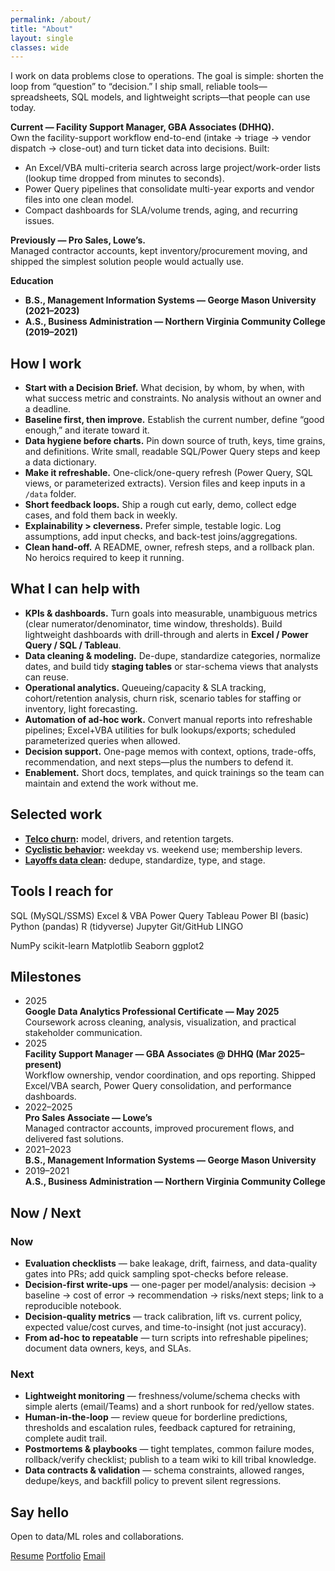 ```yaml
---
permalink: /about/
title: "About"
layout: single
classes: wide
---
```


I work on data problems close to operations. The goal is simple: shorten the loop from “question” to “decision.” I ship small, reliable tools—spreadsheets, SQL models, and lightweight scripts—that people can use today.

**Current — Facility Support Manager, GBA Associates (DHHQ).**  
Own the facility-support workflow end-to-end (intake → triage → vendor dispatch → close-out) and turn ticket data into decisions. Built:
- An Excel/VBA multi-criteria search across large project/work-order lists (lookup time dropped from minutes to seconds).
- Power Query pipelines that consolidate multi-year exports and vendor files into one clean model.
- Compact dashboards for SLA/volume trends, aging, and recurring issues.

**Previously — Pro Sales, Lowe’s.**  
Managed contractor accounts, kept inventory/procurement moving, and shipped the simplest solution people would actually use.

**Education**  
- **B.S., Management Information Systems — George Mason University (2021–2023)**  
- **A.S., Business Administration — Northern Virginia Community College (2019–2021)**

## How I work
- **Start with a Decision Brief.** What decision, by whom, by when, with what success metric and constraints. No analysis without an owner and a deadline.
- **Baseline first, then improve.** Establish the current number, define “good enough,” and iterate toward it.
- **Data hygiene before charts.** Pin down source of truth, keys, time grains, and definitions. Write small, readable SQL/Power Query steps and keep a data dictionary.
- **Make it refreshable.** One-click/one-query refresh (Power Query, SQL views, or parameterized extracts). Version files and keep inputs in a `/data` folder.
- **Short feedback loops.** Ship a rough cut early, demo, collect edge cases, and fold them back in weekly.
- **Explainability > cleverness.** Prefer simple, testable logic. Log assumptions, add input checks, and back-test joins/aggregations.
- **Clean hand-off.** A README, owner, refresh steps, and a rollback plan. No heroics required to keep it running.

## What I can help with
- **KPIs & dashboards.** Turn goals into measurable, unambiguous metrics (clear numerator/denominator, time window, thresholds). Build lightweight dashboards with drill-through and alerts in **Excel / Power Query / SQL / Tableau**.
- **Data cleaning & modeling.** De-dupe, standardize categories, normalize dates, and build tidy **staging tables** or star-schema views that analysts can reuse.
- **Operational analytics.** Queueing/capacity & SLA tracking, cohort/retention analysis, churn risk, scenario tables for staffing or inventory, light forecasting.
- **Automation of ad-hoc work.** Convert manual reports into refreshable pipelines; Excel+VBA utilities for bulk lookups/exports; scheduled parameterized queries when allowed.
- **Decision support.** One-page memos with context, options, trade-offs, recommendation, and next steps—plus the numbers to defend it.
- **Enablement.** Short docs, templates, and quick trainings so the team can maintain and extend the work without me.


## Selected work
- **[Telco churn](/projects/telco-churn/):** model, drivers, and retention targets.  
- **[Cyclistic behavior](/projects/cyclist/):** weekday vs. weekend use; membership levers.  
- **[Layoffs data clean](/projects/world-layoffs/):** dedupe, standardize, type, and stage.

## Tools I reach for

<div>
  <span class="pill">SQL (MySQL/SSMS)</span>
  <span class="pill">Excel & VBA</span>
  <span class="pill">Power Query</span>
  <span class="pill">Tableau</span>
  <span class="pill">Power BI (basic)</span>
  <span class="pill">Python (pandas)</span>
  <span class="pill">R (tidyverse)</span>
  <span class="pill">Jupyter</span>
  <span class="pill">Git/GitHub</span>
  <span class="pill">LINGO</span>
</div>

<span class="pill">NumPy</span>
<span class="pill">scikit-learn</span>
<span class="pill">Matplotlib</span>
<span class="pill">Seaborn</span>
<span class="pill">ggplot2</span>

## Milestones
<ul class="timeline">
  <li>
    <div class="tl-date">2025</div>
    <div class="tl-card">
      <strong>Google Data Analytics Professional Certificate — May 2025</strong><br>
      Coursework across cleaning, analysis, visualization, and practical stakeholder communication.
    </div>
  </li>
  <li>
    <div class="tl-date">2025</div>
    <div class="tl-card">
      <strong>Facility Support Manager — GBA Associates @ DHHQ (Mar 2025–present)</strong><br>
      Workflow ownership, vendor coordination, and ops reporting. Shipped Excel/VBA search, Power Query consolidation, and performance dashboards.
    </div>
  </li>
  <li>
    <div class="tl-date">2022–2025</div>
    <div class="tl-card">
      <strong>Pro Sales Associate — Lowe’s</strong><br>
      Managed contractor accounts, improved procurement flows, and delivered fast solutions.
    </div>
  </li>
  <li>
    <div class="tl-date">2021–2023</div>
    <div class="tl-card">
      <strong>B.S., Management Information Systems — George Mason University</strong>
    </div>
  </li>
  <li>
    <div class="tl-date">2019–2021</div>
    <div class="tl-card">
      <strong>A.S., Business Administration — Northern Virginia Community College</strong>
    </div>
  </li>
</ul>


## Now / Next

<div class="twocol">
  <div>
    <h3>Now</h3>
    <ul>
      <li><strong>Evaluation checklists</strong> — bake leakage, drift, fairness, and data-quality gates into PRs; add quick sampling spot-checks before release.</li>
      <li><strong>Decision-first write-ups</strong> — one-pager per model/analysis: decision → baseline → cost of error → recommendation → risks/next steps; link to a reproducible notebook.</li>
      <li><strong>Decision-quality metrics</strong> — track calibration, lift vs. current policy, expected value/cost curves, and time-to-insight (not just accuracy).</li>
      <li><strong>From ad-hoc to repeatable</strong> — turn scripts into refreshable pipelines; document data owners, keys, and SLAs.</li>
    </ul>
  </div>
  <div>
    <h3>Next</h3>
    <ul>
      <li><strong>Lightweight monitoring</strong> — freshness/volume/schema checks with simple alerts (email/Teams) and a short runbook for red/yellow states.</li>
      <li><strong>Human-in-the-loop</strong> — review queue for borderline predictions, thresholds and escalation rules, feedback captured for retraining, complete audit trail.</li>
      <li><strong>Postmortems & playbooks</strong> — tight templates, common failure modes, rollback/verify checklist; publish to a team wiki to kill tribal knowledge.</li>
      <li><strong>Data contracts & validation</strong> — schema constraints, allowed ranges, dedupe/keys, and backfill policy to prevent silent regressions.</li>
    </ul>
  </div>
</div>


## Say hello
Open to data/ML roles and collaborations.

<p>
  <a class="btn btn--primary" href="/resume/">Resume</a>
  <a class="btn" href="/projects/">Portfolio</a>
  <a class="btn" href="mailto:christianaguirrepp@gmail.com">Email</a>
</p>
